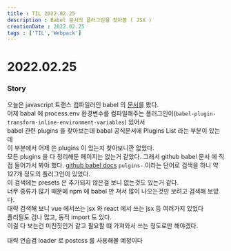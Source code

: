 ```yaml
---
title : TIL 2022.02.25
description : Babel 문서의 플러그인을 찾아봄 ( JSX )
creationDate : 2022.02.25
tags : ['TIL','Webpack']
---
```


# 2022.02.25

### Story 
오늘은 javascript 트랜스 컴파일러인 babel 의 [문서](https://babeljs.io/docs/en/)를 봤다.     
어제 babal 에 process.env 환경변수를 컴파일해주는 플러그인이(`babel-plugin-transform-inline-environment-variables`) 있어서      
babel 관련 plugins 을 찾아보는데 babal 공식문서에 Plugins List 라는 부분이 있는데     
이 부분에서 어제 쓴 plugins 이 있는지 찾아보니깐 없었다.   
모든 plugins 을 다 정리해둔 페이지는 없는거 같았다. 
그래서 github babel 문서 에 직접 들어가서 봐야 했다. [github babel docs](https://github.com/babel/website/tree/main/docs)
`pulgins-` 이라는 단어로 검색을 하니 약 127개 정도의 플러그인이 있었다.    
이 검색에는 presets 은 추가되지 않은걸 보니 없는것도 있는거 같다.         
너무 종류가 많기 때문에 npm 에 babel 만 쳐서 많이 나오는것만 보려고 검색해 보았다.    
대략 검색해 보니 vue 에서쓰는 jsx 와 react 에서 쓰는 jsx 등 여러가지 있었다     
폴리필도 겁나 많고, 동적 import 도 있다.     
이걸 다 보는건 미친짓인거 같고 필요할 떄 가져와서 쓰는 정도로만 해야겠다.    

대략 연습겸 loader 로 postcss 를 사용해볼 예정이다